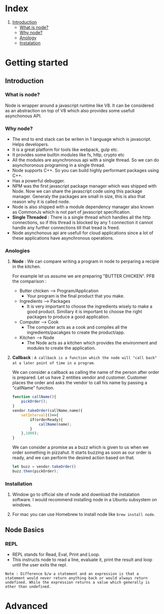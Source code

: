 


<span id="top"></span>

# Index

1. [Introduction](#introduction)
    - [What is node?](#whatisnode)
    - [Why node?](#whynode)
    - [Anology](#anology)
    - [Instalation](#installation)


# Getting started


## Introduction 
<span id="introduction"></span>

### What is node?
<span id="whatisnode"></span>
Node is wrapper around a javascript runtime like V8. It can be considered as an abstraction on top of V8 which also provides some usefull asynchonous API.

### Why node?
<span id="whynode"></span>
- The end to end stack can be writen in 1 language which is javascript. Helps developers.
- It is a great platform for tools like webpack, gulp etc.
- It provides some builtin modules like fs, http, crypto etc
- All the modules are asynchronous api with a single thread. So we can do asynchoronous programing in a single thread.
- Node supports C++. So you can build highly performant packages using C++.
- Has a powerful debugger. 
- NPM was the first javascript package manager which was shipped with Node. Now we can share the javascript code using this package manager. Generaly the packages are small in size, this is also that reason why it is called node.
- Node is also shipped with a module dependency manager also known as CommonJs which is not part of javascript specification.
- **Single Threaded** : There is a single thread which handles all the http connections, so if this thread is blocked by any 1 connection it cannot handle any further connections till that tread is freed.
- Node asynchonous api are usefull for cloud applications since a lot of these applications have asynchronous operations.

### Anologies
<span id="anology"></span>

1. **Node** : We can compare writing a program in node to perparing a recipie in the kitchen.

    For example let us assume we are preparing "BUTTER CHICKEN". PFB the comparison :
    - Butter chicken    -->     Program/Application
        - Your program is the final product that you make.
    - Ingredients       -->     Packages
        - It is very important to choose the ingredients wisely to make a good product. Simillary it is important to choose the right packages to produce a good application.
    - Computer          -->     Cook
        - The computer acts as a cook and compiles all the ingredients/pacakges to create the product/app.
    - Kitchen           -->     Node
        - The Node acts as a kitchen which provides the environment and modules to create the application.

2. **Callback** : `A callback is a function which the node will "call back" at a later point of time in a program`.

    We can consider a callback as calling the name of the person after order is prepared. Let us have 2 entities vendor and customer. Customer places the order and asks the vendor to call his name by passing a "callName" function.

    ```javascript
    function callName(){
        pickOrder();
    }
    vendor.takeOrder(callName,name){
        setInterval(()=>{
            if(orderReady){
                callName(name);
            }
        },1000);
    }
    ```



    We can consider a promise as a buzz which is given to us when we order something in pizzahut. It starts buzzing as soon as our order is ready, and we can perform the desired action based on that.

    ```javascript
    let buzz = vendor.takeOrder()
    buzz.then(pickOrder);
    ```

### Installation
<span id="installation"></span>

1. Window go to official site of node and download the instalation software. I would recommend installing node in a Ubuntu subsystem on windows.

2. For mac you can use Homebrew to install node like `brew install node`.

## Node Basics

### REPL

- REPL stands for Read, Eval, Print and Loop.
- This instructs node to read a line, evaluate it, print the result and loop until the user exits the repl.

`Note : Difference b/w a statement and an expression is that a statement would never return anything back or would always return undefined. While the expression returns a value which generally is other than undefined.`




# Advanced

